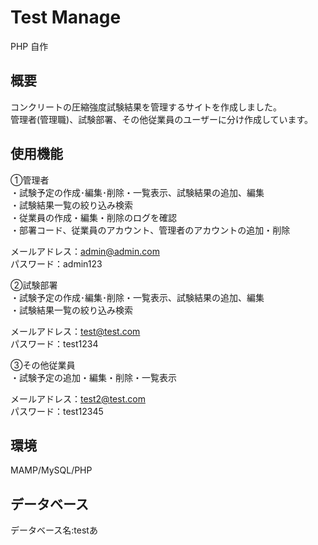 # Test Manage
PHP 自作

## 概要
コンクリートの圧縮強度試験結果を管理するサイトを作成しました。  
管理者(管理職)、試験部署、その他従業員のユーザーに分け作成しています。  

## 使用機能
①管理者  
・試験予定の作成･編集･削除・一覧表示、試験結果の追加、編集   
・試験結果一覧の絞り込み検索  
・従業員の作成・編集・削除のログを確認  
・部署コード、従業員のアカウント、管理者のアカウントの追加・削除    


メールアドレス：admin@admin.com  
パスワード：admin123  



②試験部署  
・試験予定の作成･編集･削除・一覧表示、試験結果の追加、編集   
・試験結果一覧の絞り込み検索   


メールアドレス：test@test.com  
パスワード：test1234    



③その他従業員  
・試験予定の追加・編集・削除・一覧表示  


メールアドレス：test2@test.com    
パスワード：test12345    

## 環境
MAMP/MySQL/PHP

## データベース
データベース名:testあ

